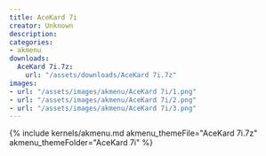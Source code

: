 ```yaml
---
title: AceKard 7i
creator: Unknown
description: 
categories:
- akmenu
downloads:
  AceKard 7i.7z:
    url: "/assets/downloads/AceKard 7i.7z"
images:
- url: "/assets/images/akmenu/AceKard 7i/1.png"
- url: "/assets/images/akmenu/AceKard 7i/2.png"
- url: "/assets/images/akmenu/AceKard 7i/3.png"
---
```


{% include kernels/akmenu.md akmenu_themeFile="AceKard 7i.7z" akmenu_themeFolder="AceKard 7i" %}
